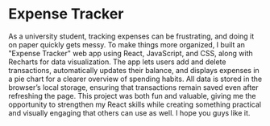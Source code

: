 # Expense Tracker 

As a university student, tracking expenses can be frustrating, and doing it on paper quickly gets messy. To make things more organized, I built an "Expense Tracker" web app using React, JavaScript, and CSS, along with Recharts for data visualization. The app lets users add and delete transactions, automatically updates their balance, and displays expenses in a pie chart for a clearer overview of spending habits. All data is stored in the browser’s local storage, ensuring that transactions remain saved even after refreshing the page. This project was both fun and valuable, giving me the opportunity to strengthen my React skills while creating something practical and visually engaging that others can use as well. I hope you guys like it.
